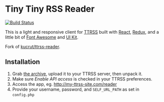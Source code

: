# Tiny Tiny RSS Reader

[![Build Status](https://travis-ci.org/siiptuo/ttrss-reader.svg?branch=master)](https://travis-ci.org/siiptuo/ttrss-reader)

This is a light and responsive client for [TTRSS](https://tt-rss.org/) built
with [React](https://facebook.github.io/react/),
[Redux](https://github.com/rackt/redux), and a little bit of [Font
Awesome](http://fontawesome.io/) and [UI Kit](http://getuikit.com/).

Fork of [kucrut/ttrss-reader](https://github.com/kucrut/ttrss-reader).

## Installation

1. Grab [the archive](https://github.com/siiptuo/ttrss-reader/releases), upload it to your TTRSS server, then unpack it.
2. Make sure *Enable API access* is checked in your TTRSS preferences.
3. Access the app, eg. http://my-ttrss-site.com/reader
4. Provide your username, password, and `SELF_URL_PATH` as set in `config.php`
